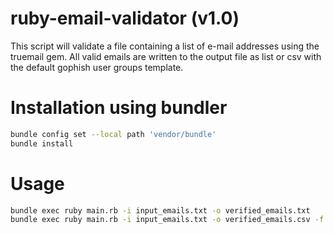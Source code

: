 # ruby-email-validator (v1.0)
This script will validate a file containing a list of e-mail addresses using the truemail gem. All valid emails are written to the output file as list or csv with the default gophish user groups template.

# Installation using bundler
```zsh
bundle config set --local path 'vendor/bundle'
bundle install
```

# Usage
 ```zsh
bundle exec ruby main.rb -i input_emails.txt -o verified_emails.txt
bundle exec ruby main.rb -i input_emails.txt -o verified_emails.csv -f gophish
```